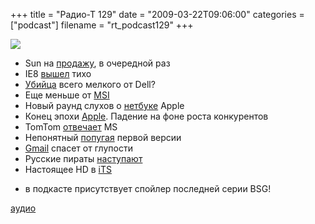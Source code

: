 +++
title = "Радио-Т 129"
date = "2009-03-22T09:06:00"
categories = ["podcast"]
filename = "rt_podcast129"
+++

![](https://radio-t.com/images/radio-t/rt129.png)


- Sun на [продажу](http://www.linux.org.ru/view-message.jsp?msgid=3571479), в очередной раз
- IE8 [вышел](http://hitech.tomsk.ru/newssoftware/12045-finalnaja-versi-internet-explorer-8-oficialno.html) тихо
- [Убийца](http://www.engadget.com/2009/03/17/dell-adamo-to-also-come-in-2-699-1-4ghz-model-with-3g/) всего мелкого от Dell?
- Еще меньше от [MSI](http://hitech.tomsk.ru/newsmobile/12014-anons-netbuka-msi-wind-u110-eco.html)
- Новый раунд слухов о [нетбуке](http://www.engadget.com/2009/03/19/apple-to-partner-with-lg-on-oled-equipped-iphone-netbook/) Apple
- Конец эпохи [Apple](http://www.osnews.com/story/21148/Apple_US_Mac_Sales_Down_16_Windows_PC_Sales_up_22_). Падение на фоне роста конкурентов
- TomTom [отвечает](http://webplanet.ru/news/law/2009/03/20/tomtom_vs_microsoft.html) MS
- Непонятный [попугая](http://www.linux.org.ru/view-message.jsp?msgid=3571044) первой версии
- [Gmail](http://net.compulenta.ru/412037/) спасет от глупости
- Русские пираты [наступают](http://business.compulenta.ru/411514/)
- Настоящее HD в [iTS](http://www.crunchgear.com/2009/03/19/apple-adds-hd-to-itunes-20-for-a-movie-5-for-rental/)


* в подкасте присутствует спойлер последней серии BSG!


[аудио](http://cdn.radio-t.com/rt_podcast129.mp3)
<audio src="http://cdn.radio-t.com/rt_podcast129.mp3" preload="none"></audio>
